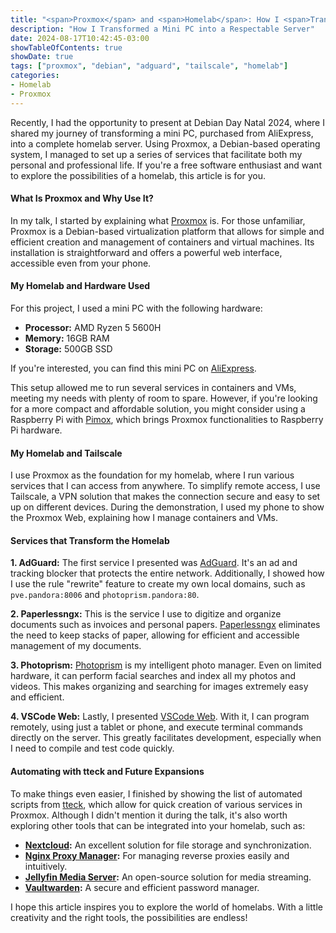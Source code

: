 ```yaml
---
title: "<span>Proxmox</span> and <span>Homelab</span>: How I <span>Transformed</span> a Mini PC into a <span>Respectable Server</span>"
description: "How I Transformed a Mini PC into a Respectable Server"
date: 2024-08-17T10:42:45-03:00
showTableOfContents: true
showDate: true
tags: ["proxmox", "debian", "adguard", "tailscale", "homelab"]
categories:
- Homelab
- Proxmox
---
```


Recently, I had the opportunity to present at Debian Day Natal 2024, where I shared my journey of transforming a mini PC, purchased from AliExpress, into a complete homelab server. Using Proxmox, a Debian-based operating system, I managed to set up a series of services that facilitate both my personal and professional life. If you're a free software enthusiast and want to explore the possibilities of a homelab, this article is for you.

#### **What Is Proxmox and Why Use It?**
In my talk, I started by explaining what [Proxmox](https://www.proxmox.com/en/downloads) is. For those unfamiliar, Proxmox is a Debian-based virtualization platform that allows for simple and efficient creation and management of containers and virtual machines. Its installation is straightforward and offers a powerful web interface, accessible even from your phone.

#### **My Homelab and Hardware Used**
For this project, I used a mini PC with the following hardware:
- **Processor:** AMD Ryzen 5 5600H
- **Memory:** 16GB RAM
- **Storage:** 500GB SSD

If you're interested, you can find this mini PC on [AliExpress](https://pt.aliexpress.com/item/1005003443853901.html?spm=a2g0o.order_list.order_list_main.187.4d3ecaa4Qh7Z9i&gatewayAdapt=glo2bra).

This setup allowed me to run several services in containers and VMs, meeting my needs with plenty of room to spare. However, if you're looking for a more compact and affordable solution, you might consider using a Raspberry Pi with [Pimox](https://github.com/pimox/pimox7), which brings Proxmox functionalities to Raspberry Pi hardware.

#### **My Homelab and Tailscale**
I use Proxmox as the foundation for my homelab, where I run various services that I can access from anywhere. To simplify remote access, I use Tailscale, a VPN solution that makes the connection secure and easy to set up on different devices. During the demonstration, I used my phone to show the Proxmox Web, explaining how I manage containers and VMs.

#### **Services that Transform the Homelab**
**1. AdGuard:**
The first service I presented was [AdGuard](https://tteck.github.io/Proxmox/#adguard-home-lxc). It's an ad and tracking blocker that protects the entire network. Additionally, I showed how I use the rule "rewrite" feature to create my own local domains, such as `pve.pandora:8006` and `photoprism.pandora:80`.

**2. Paperlessngx:**
This is the service I use to digitize and organize documents such as invoices and personal papers. [Paperlessngx](https://tteck.github.io/Proxmox/#paperless-ngx-lxc) eliminates the need to keep stacks of paper, allowing for efficient and accessible management of my documents.

**3. Photoprism:**
[Photoprism](https://tteck.github.io/Proxmox/#photoprism-lxc) is my intelligent photo manager. Even on limited hardware, it can perform facial searches and index all my photos and videos. This makes organizing and searching for images extremely easy and efficient.

**4. VSCode Web:**
Lastly, I presented [VSCode Web](https://tteck.github.io/Proxmox/#vs-code-server). With it, I can program remotely, using just a tablet or phone, and execute terminal commands directly on the server. This greatly facilitates development, especially when I need to compile and test code quickly.

#### **Automating with tteck and Future Expansions**
To make things even easier, I finished by showing the list of automated scripts from [tteck](https://tteck.github.io/Proxmox), which allow for quick creation of various services in Proxmox. Although I didn't mention it during the talk, it's also worth exploring other tools that can be integrated into your homelab, such as:

- **[Nextcloud](https://tteck.github.io/Proxmox/#nextcloud-lxc):** An excellent solution for file storage and synchronization.
- **[Nginx Proxy Manager](https://tteck.github.io/Proxmox/#nginx-proxy-manager-lxc):** For managing reverse proxies easily and intuitively.
- **[Jellyfin Media Server](https://tteck.github.io/Proxmox/#jellyfin-media-server-lxc):** An open-source solution for media streaming.
- **[Vaultwarden](https://tteck.github.io/Proxmox/#vaultwarden-lxc):** A secure and efficient password manager.

I hope this article inspires you to explore the world of homelabs. With a little creativity and the right tools, the possibilities are endless!
